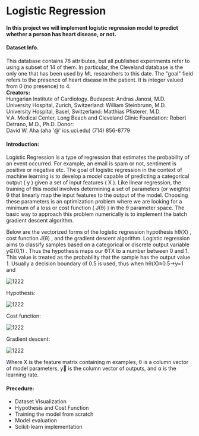 # Logistic Regression
#### In this project we will implement logistic regression model to predict whether a person has heart disease, or not.
#### Dataset Info.
This database contains 76 attributes, but all published experiments refer to using a subset of 14 of them. In particular, the Cleveland database is the only one that has been used by ML researchers to
this date. The "goal" field refers to the presence of heart disease in the patient. It is integer valued from 0 (no presence) to 4.<br/>
**Creators:**<br/>
Hungarian Institute of Cardiology. Budapest: Andras Janosi, M.D.<br/>
University Hospital, Zurich, Switzerland: William Steinbrunn, M.D.<br/>
University Hospital, Basel, Switzerland: Matthias Pfisterer, M.D.<br/>
V.A. Medical Center, Long Beach and Cleveland Clinic Foundation: Robert Detrano, M.D., Ph.D.
Donor:<br/>
David W. Aha (aha '@' ics.uci.edu) (714) 856-8779

#### Introduction:
Logistic Regression is a type of regression that estimates the probability of an event occurred. For example, an email is spam or not, sentiment is positive or negative etc. The goal of logistic regression in the context of machine learning is to develop a model capable of predicting a categorical output ( y ) given a set of input features ( X ). Like linear regression, the training of this model involves determining a set of parameters (or weights)  θ  that linearly map the input features to the output of the model. Choosing these parameters is an optimization problem where we are looking for a minimum of a loss or cost function ( J(θ) ) in the  θ  parameter space. The basic way to approach this problem numerically is to implement the batch gradient descent algorithm.

Below are the vectorized forms of the logistic regression hypothesis  hθ(X) , cost function  J(θ) , and the gradient descent algorithm. Logistic regression aims to classify samples based on a categorical or discrete output variable  y∈{0,1} . Thus the hypothesis maps our  θTX  to a number between 0 and 1. This value is treated as the probability that the sample has the output value 1. Usually a decision boundary of 0.5 is used, thus when  hθ(X)≥0.5→y=1  and <br/>

![1222](https://user-images.githubusercontent.com/50455870/132582095-0b0d7fc5-9da9-412b-8db6-3a45a93415d6.JPG)

Hypothesis:<br/>

![1222](https://user-images.githubusercontent.com/50455870/132581943-cdb612e9-5f63-4d01-ada0-f49b941c245e.JPG)

Cost function:<br/>

![1222](https://user-images.githubusercontent.com/50455870/132581453-befb3874-7ff0-46df-ae76-94f409ba51bb.JPG)

Gradient descent:<br/>

![1222](https://user-images.githubusercontent.com/50455870/132581707-9e3d7149-7ca0-45ac-8576-9032a2a82d98.JPG)

Where  X  is the feature matrix containing  m  examples,  θ  is a column vector of model parameters,  y⃗   is the column vector of outputs, and  α  is the learning rate.

#### Precedure:
* Dataset Visualization<br/>
* Hypothesis and Cost Function<br/>
* Training the model from scratch<br/>
* Model evaluation<br/>
* Scikit-learn implementation<br/>
